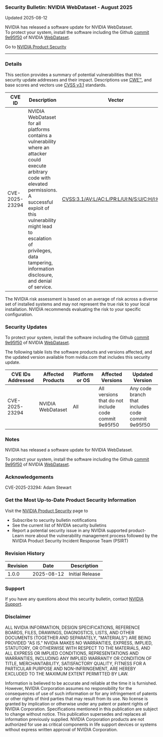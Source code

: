 ### Security Bulletin: NVIDIA WebDataset - August 2025

Updated 2025-08-12

<div>NVIDIA has released a software update for NVIDIA WebDataset.&nbsp;</div><div>To protect your system, install the software including the Github <a href="https://github.com/webdataset/webdataset/commit/9e95f50fcf06abb7cbd5043ae16f86653ca1ee5b">commit 9e95f50</a>&nbsp;of NVIDIA <a href="https://github.com/webdataset/webdataset">WebDataset</a>.</div>

Go to [NVIDIA Product Security](https://www.nvidia.com/security/)

_______________________________________________________________________________________________________________________________________________

### Details

This section provides a summary of potential vulnerabilities that this security update addresses and their impact. Descriptions use [CWE™](https://cwe.mitre.org/), and base scores and vectors use [CVSS v3.1](https://www.first.org/cvss/specification-document) standards.

| **CVE ID** | **Description** | **Vector** | **Base Score** | **Severity** | **CWE** | **Impacts** |
| ---------- | ---------------- | ---------- | -------------- | ------------ | -------- | ------------ |
| CVE-2025-23294 | NVIDIA WebDataset for all platforms contains a vulnerability where an attacker could execute arbitrary code with elevated permissions. A successful exploit of this vulnerability might lead to escalation of privileges, data tampering, information disclosure, and denial of service. | [CVSS:3.1/AV:L/AC:L/PR:L/UI:N/S:U/C:H/I:H/A:H](https://www.first.org/cvss/calculator/3.1#CVSS:3.1/AV:L/AC:L/PR:L/UI:N/S:U/C:H/I:H/A:H) | 7.8 | HIGH | [CWE-78](https://cwe.mitre.org/data/definitions/78.html) | Escalation of privileges, data tampering, information disclosure, denial of service |

The NVIDIA risk assessment is based on an average of risk across a diverse set of installed systems and may not represent the true risk to your local installation. NVIDIA recommends evaluating the risk to your specific configuration.

### Security Updates

To protect your system, install the software including the Github&nbsp;<a href="https://github.com/webdataset/webdataset/commit/9e95f50fcf06abb7cbd5043ae16f86653ca1ee5b">commit 9e95f50</a>&nbsp;of NVIDIA&nbsp;<a href="https://github.com/webdataset/webdataset">WebDataset</a>.

The following table lists the software products and versions affected, and the updated version available from nvidia.com that includes this security update.

| **CVE IDs Addressed** | **Affected Products** | **Platform or OS** | **Affected Versions** | **Updated Version** |
| --------------------- | --------------------- | ----------------- | --------------------- | ------------------- |
| CVE-2025-23294 | NVIDIA WebDataset | All | All versions that do not include code commit 9e95f50 | Any code branch that includes code commit 9e95f50 |

### Notes

NVIDIA has released a software update for NVIDIA WebDataset. <br><div>To protect your system, install the software including the Github <a href="https://github.com/webdataset/webdataset/commit/9e95f50fcf06abb7cbd5043ae16f86653ca1ee5b">commit 9e95f50</a> of NVIDIA <a href="https://github.com/webdataset/webdataset">WebDataset</a>.</div>


### Acknowledgements

CVE-2025-23294: Adam Stewart



### Get the Most Up-to-Date Product Security Information

Visit the [NVIDIA Product Security](https://www.nvidia.com/security/) page to

- Subscribe to security bulletin notifications
- See the current list of NVIDIA security bulletins
- Report a potential security issue in any NVIDIA supported product- Learn more about the vulnerability management process followed by the NVIDIA Product Security Incident Response Team (PSIRT)
### Revision History

| **Revision** | **Date** | **Description** |
| ------------ | -------- | --------------- |
| 1.0.0 | 2025-08-12 | Initial Release |

### Support
If you have any questions about this security bulletin, contact [NVIDIA Support](https://www.nvidia.com/object/support.html).

### Disclaimer
ALL NVIDIA INFORMATION, DESIGN SPECIFICATIONS, REFERENCE BOARDS, FILES, DRAWINGS, DIAGNOSTICS, LISTS, AND OTHER DOCUMENTS (TOGETHER AND SEPARATELY, "MATERIALS") ARE BEING PROVIDED "AS IS." NVIDIA MAKES NO WARRANTIES, EXPRESS, IMPLIED, STATUTORY, OR OTHERWISE WITH RESPECT TO THE MATERIALS, AND ALL EXPRESS OR IMPLIED CONDITIONS, REPRESENTATIONS AND WARRANTIES, INCLUDING ANY IMPLIED WARRANTY OR CONDITION OF TITLE, MERCHANTABILITY, SATISFACTORY QUALITY, FITNESS FOR A PARTICULAR PURPOSE AND NON-INFRINGEMENT, ARE HEREBY EXCLUDED TO THE MAXIMUM EXTENT PERMITTED BY LAW. 

Information is believed to be accurate and reliable at the time it is furnished. However, NVIDIA Corporation assumes no responsibility for the consequences of use of such information or for any infringement of patents or other rights of third parties that may result from its use. No license is granted by implication or otherwise under any patent or patent rights of NVIDIA Corporation. Specifications mentioned in this publication are subject to change without notice. This publication supersedes and replaces all information previously supplied. NVIDIA Corporation products are not authorized for use as critical components in life support devices or systems without express written approval of NVIDIA Corporation.
